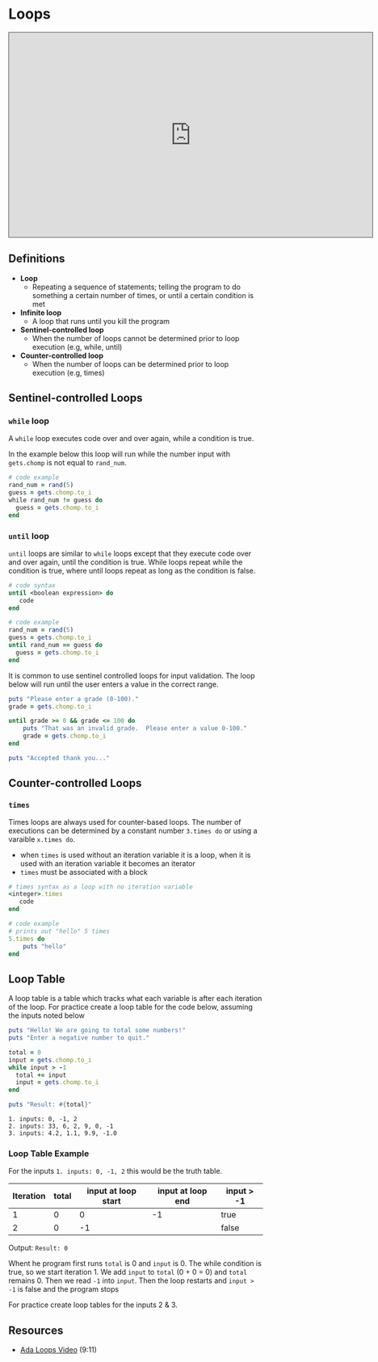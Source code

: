 # Loops

<iframe src="https://adaacademy.hosted.panopto.com/Panopto/Pages/Embed.aspx?id=8e72dc31-0a75-4bd8-9db5-0e8b322cb26d&autoplay=false&offerviewer=true&showtitle=true&showbrand=false&start=0&interactivity=all" style="width: 720px; height: 405px; border: 1px solid #464646;" allowfullscreen allow="autoplay"></iframe>

## Definitions

* **Loop**
  * Repeating a sequence of statements; telling the program to do something a certain number of times, or until a certain condition is met
* **Infinite loop**
  * A loop that runs until you kill the program
* **Sentinel-controlled loop**
  * When the number of loops cannot be determined prior to loop execution (e.g, while, until)
* **Counter-controlled loop**
  * When the number of loops can be determined prior to loop execution (e.g, times)

## Sentinel-controlled Loops

### `while` loop

A `while` loop executes code over and over again, while a condition is true.

In the example below this loop will run while the number input with `gets.chomp` is not equal to `rand_num`.  

```ruby
# code example
rand_num = rand(5)
guess = gets.chomp.to_i
while rand_num != guess do
  guess = gets.chomp.to_i
end
```


### `until` loop


`until` loops are similar to `while` loops except that they execute code over and over again, until the condition is true.  While loops repeat while the condition is true, where until loops repeat as long as the condition is false. 

```ruby
# code syntax
until <boolean expression> do
   code
end
```

```ruby
# code example
rand_num = rand(5)
guess = gets.chomp.to_i
until rand_num == guess do
  guess = gets.chomp.to_i
end
```

It is common to use sentinel controlled loops for input validation. The loop below will run until the user enters a value in the correct range.

```ruby
puts "Please enter a grade (0-100)."
grade = gets.chomp.to_i

until grade >= 0 && grade <= 100 do
	puts "That was an invalid grade.  Please enter a value 0-100."
	grade = gets.chomp.to_i
end

puts "Accepted thank you..."
```

## Counter-controlled Loops

### `times`

Times loops are always used for counter-based loops.  The number of executions can be determined by a constant number `3.times do` or using a varaible `x.times do`.

* when `times` is used without an iteration variable it is a loop, when it is used with an iteration variable it becomes an iterator
* `times` must be associated with a block

```ruby
# times syntax as a loop with no iteration variable
<integer>.times
   code
end
```

```ruby
# code example
# prints out "hello" 5 times
5.times do
	puts "hello"
end
```

## Loop Table

A loop table is a table which tracks what each variable is after each iteration of the loop.  For practice create a loop table for the code below, assuming the inputs noted below

```ruby
puts "Hello! We are going to total some numbers!"
puts "Enter a negative number to quit."

total = 0
input = gets.chomp.to_i
while input > -1
  total += input
  input = gets.chomp.to_i
end

puts "Result: #{total}"
```

```
1. inputs: 0, -1, 2
2. inputs: 33, 6, 2, 9, 0, -1
3. inputs: 4.2, 1.1, 9.9, -1.0
```

### Loop Table Example

For the inputs `1. inputs: 0, -1, 2` this would be the truth table.

| Iteration | total | input at loop start | input at loop end | input > -1 |
| --------- | ----- | ------------------- | ----------------- | ---------- |
| 1         | 0     | 0                   | -1                | true       |
| 2         | 0     | -1                  |                   | false      |

Output:  `Result: 0`

Whent he program first runs `total` is 0 and `input` is 0.  The while condition is true, so we start iteration 1.  We add `input` to `total` (0 + 0 = 0) and `total` remains 0.  Then we read `-1` into `input`.  Then the loop restarts and `input > -1` is false and the program stops

For practice create loop tables for the inputs 2 & 3.

## Resources

* [Ada Loops Video](https://adaacademy.hosted.panopto.com/Panopto/Pages/Viewer.aspx?id=8e72dc31-0a75-4bd8-9db5-0e8b322cb26d) (9:11)
